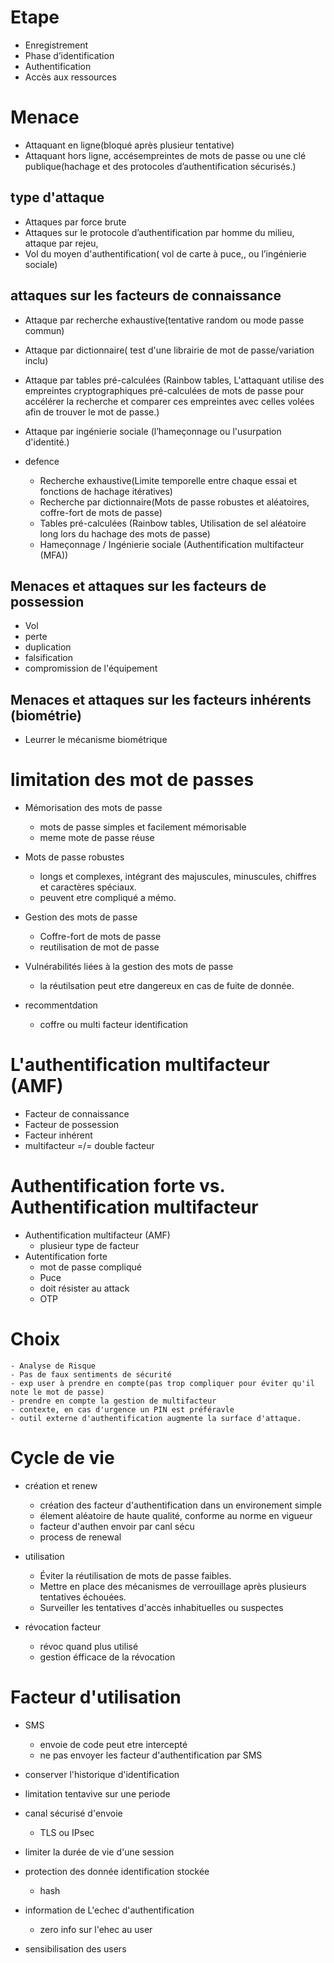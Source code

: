 # Etape
- Enregistrement
- Phase d’identification
- Authentification
- Accès aux ressources

# Menace

- Attaquant en ligne(bloqué après plusieur tentative)
- Attaquant hors ligne, accésempreintes de mots de passe ou une clé publique(hachage et des protocoles d’authentification sécurisés.)

## type d'attaque
- Attaques par force brute
- Attaques sur le protocole d’authentification par homme du milieu, attaque par rejeu,
- Vol du moyen d'authentification( vol de carte à puce,, ou l’ingénierie sociale)

## attaques sur les facteurs de connaissance

- Attaque par recherche exhaustive(tentative random ou mode passe commun)
- Attaque par dictionnaire( test d'une librairie de mot de passe/variation inclu)
- Attaque par tables pré-calculées (Rainbow tables, L'attaquant utilise des empreintes cryptographiques pré-calculées de mots de passe pour accélérer la recherche et comparer ces empreintes avec celles volées afin de trouver le mot de passe.)
- Attaque par ingénierie sociale (l’hameçonnage ou l'usurpation d'identité.)

- defence
    - Recherche exhaustive(Limite temporelle entre chaque essai et fonctions de hachage itératives)
    - Recherche par dictionnaire(Mots de passe robustes et aléatoires, coffre-fort de mots de passe)
    - Tables pré-calculées (Rainbow tables, Utilisation de sel aléatoire long lors du hachage des mots de passe)
    - Hameçonnage / Ingénierie sociale (Authentification multifacteur (MFA))

## Menaces et attaques sur les facteurs de possession
- Vol
- perte
- duplication
- falsification
- compromission de l'équipement

## Menaces et attaques sur les facteurs inhérents (biométrie)
- Leurrer le mécanisme biométrique

# limitation des mot de passes
- Mémorisation des mots de passe
    - mots de passe simples et facilement mémorisable
    - meme mote de passe réuse

- Mots de passe robustes
    - longs et complexes, intégrant des majuscules, minuscules, chiffres et caractères spéciaux.
    - peuvent etre compliqué a mémo.

- Gestion des mots de passe
    - Coffre-fort de mots de passe
    - reutilisation de mot de passe

- Vulnérabilités liées à la gestion des mots de passe
    - la réutilsation peut etre dangereux en cas de fuite de donnée.

- recommentdation
    - coffre ou multi facteur identification

# L'authentification multifacteur (AMF)
- Facteur de connaissance
- Facteur de possession 
- Facteur inhérent 
- multifacteur =/= double facteur

# Authentification forte vs. Authentification multifacteur
- Authentification multifacteur (AMF)
    - plusieur type de facteur
- Autentification forte
    - mot de passe compliqué
    - Puce
    - doit résister au attack
    - OTP

# Choix
    - Analyse de Risque
    - Pas de faux sentiments de sécurité
    - exp user à prendre en compte(pas trop compliquer pour éviter qu'il note le mot de passe)
    - prendre en compte la gestion de multifacteur
    - contexte, en cas d'urgence un PIN est préféravle
    - outil externe d'authentification augmente la surface d'attaque.

# Cycle de vie
- création et renew
    - création des facteur d'authentification dans un environement simple
    - élement aléatoire de haute qualité, conforme au norme en vigueur
    - facteur d'authen envoir par canl sécu
    - process de renewal
    
- utilisation
    - Éviter la réutilisation de mots de passe faibles.
    - Mettre en place des mécanismes de verrouillage après plusieurs tentatives échouées.
    - Surveiller les tentatives d'accès inhabituelles ou suspectes
    
- révocation facteur
    - révoc quand plus utilisé
    - gestion éfficace de la révocation

# Facteur d'utilisation
- SMS
    - envoie de code peut etre intercepté
    - ne pas envoyer les facteur d'authentification par SMS

- conserver l'historique d'identification

- limitation tentavive sur une periode

- canal sécurisé d'envoie
    - TLS ou IPsec

- limiter la durée de vie d'une session

- protection des donnée identification stockée
    - hash

- information de L'echec d'authentification
    - zero info sur l'ehec au user

- sensibilisation des users